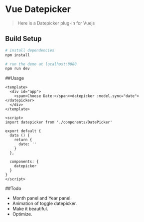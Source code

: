 # Vue Datepicker

> Here is a Datepicker plug-in for Vuejs

## Build Setup

``` bash
# install dependencies
npm install

# run the demo at localhost:8080
npm run dev

```
##Usage
```vue
<template>
  <div id="app">
    <span>Choose Date:</span><datepicker :model.sync="date"></datepicker>
  </div>
</template>

<script>
import datepicker from './components/DatePicker'

export default {
  data () {
    return {
      date: ''
    }
  },

  components: {
    datepicker
  }
}
</script>

```
##Todo

- Month panel and Year panel.
- Animation of toggle datepicker.
- Make it beautiful.
- Optimize.